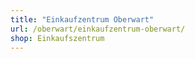 ```yaml
---
title: "Einkaufzentrum Oberwart"
url: /oberwart/einkaufzentrum-oberwart/
shop: Einkaufszentrum
---
```

